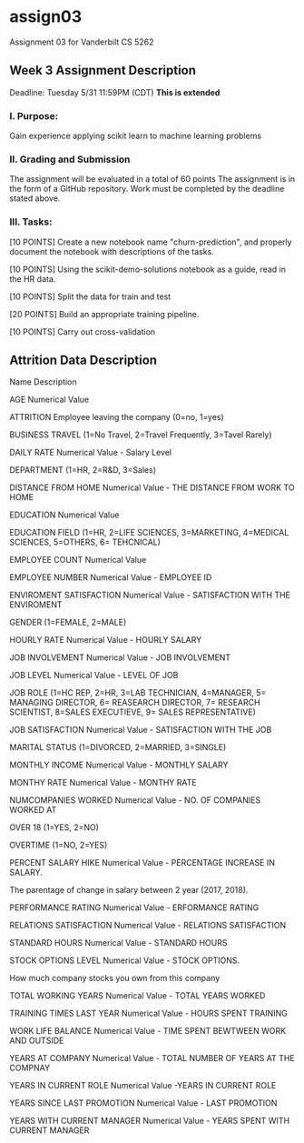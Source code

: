 # assign03
Assignment 03 for Vanderbilt CS 5262

## Week 3 Assignment Description

Deadline: Tuesday 5/31 11:59PM (CDT) **This is extended**

### I. Purpose:  
Gain experience applying scikit learn to machine learning problems

### II. Grading and Submission 
The assignment will be evaluated in a total of 60 points
The assignment is in the form of a GitHub repository. 
Work must be completed by the deadline stated above. 

### III. Tasks: 

[10 POINTS] Create a new notebook name "churn-prediction", and properly document the notebook with descriptions of the tasks.

[10 POINTS] Using the scikit-demo-solutions notebook as a guide, read in the HR data. 

[10 POINTS] Split the data for train and test

[20 POINTS] Build an appropriate training pipeline.

[10 POINTS] Carry out cross-validation



## Attrition Data Description

Name	Description

AGE	Numerical Value

ATTRITION	Employee leaving the company (0=no, 1=yes)

BUSINESS TRAVEL	(1=No Travel, 2=Travel Frequently, 3=Tavel Rarely)

DAILY RATE	Numerical Value - Salary Level

DEPARTMENT	(1=HR, 2=R&D, 3=Sales)

DISTANCE FROM HOME	Numerical Value - THE DISTANCE FROM WORK TO HOME

EDUCATION	Numerical Value

EDUCATION FIELD	(1=HR, 2=LIFE SCIENCES, 3=MARKETING, 4=MEDICAL SCIENCES, 5=OTHERS, 6= TEHCNICAL)

EMPLOYEE COUNT	Numerical Value

EMPLOYEE NUMBER	Numerical Value - EMPLOYEE ID

ENVIROMENT SATISFACTION	Numerical Value - SATISFACTION WITH THE ENVIROMENT

GENDER	(1=FEMALE, 2=MALE)

HOURLY RATE	Numerical Value - HOURLY SALARY

JOB INVOLVEMENT	Numerical Value - JOB INVOLVEMENT

JOB LEVEL	Numerical Value - LEVEL OF JOB

JOB ROLE	(1=HC REP, 2=HR, 3=LAB TECHNICIAN, 4=MANAGER, 5= MANAGING DIRECTOR, 6= REASEARCH DIRECTOR, 7= RESEARCH SCIENTIST, 8=SALES 
EXECUTIEVE, 9= SALES REPRESENTATIVE)

JOB SATISFACTION	Numerical Value - SATISFACTION WITH THE JOB

MARITAL STATUS	(1=DIVORCED, 2=MARRIED, 3=SINGLE)

MONTHLY INCOME	Numerical Value - MONTHLY SALARY

MONTHY RATE	Numerical Value - MONTHY RATE

NUMCOMPANIES WORKED	Numerical Value - NO. OF COMPANIES WORKED AT

OVER 18	(1=YES, 2=NO)

OVERTIME	(1=NO, 2=YES)

PERCENT SALARY HIKE	Numerical Value - PERCENTAGE INCREASE IN SALARY.

The parentage of change in salary between 2 year (2017, 2018).

PERFORMANCE RATING	Numerical Value - ERFORMANCE RATING

RELATIONS SATISFACTION	Numerical Value - RELATIONS SATISFACTION

STANDARD HOURS	Numerical Value - STANDARD HOURS

STOCK OPTIONS LEVEL	Numerical Value - STOCK OPTIONS.

How much company stocks you own from this company

TOTAL WORKING YEARS	Numerical Value - TOTAL YEARS WORKED

TRAINING TIMES LAST YEAR	Numerical Value - HOURS SPENT TRAINING

WORK LIFE BALANCE	Numerical Value - TIME SPENT BEWTWEEN WORK AND OUTSIDE

YEARS AT COMPANY	Numerical Value - TOTAL NUMBER OF YEARS AT THE COMPNAY

YEARS IN CURRENT ROLE	Numerical Value -YEARS IN CURRENT ROLE

YEARS SINCE LAST PROMOTION	Numerical Value - LAST PROMOTION

YEARS WITH CURRENT MANAGER	Numerical Value - YEARS SPENT WITH CURRENT MANAGER

